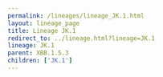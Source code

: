 ```yaml
---
permalink: /lineages/lineage_JK.1.html
layout: lineage_page
title: Lineage JK.1
redirect_to: ../lineage.html?lineage=JK.1
lineage: JK.1
parent: XBB.1.5.3
children: ['JK.1']
---
```

